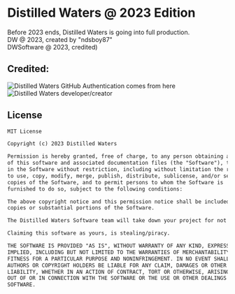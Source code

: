 # Distilled Waters @ 2023 Edition
Before 2023 ends, Distilled Waters is going into full production.<br>DW @ 2023, created by "ndsboy87"<br>DWSoftware @ 2023, credited)
## Credited:
![Distilled Waters GitHub Authentication comes from here](https://gist.github.com/asika32764/b204ff4799d577fd4eef)<br>![Distilled Waters developer/creator](https://github.com/ndsboy87)
## License
```txt
MIT License

Copyright (c) 2023 Distilled Waters

Permission is hereby granted, free of charge, to any person obtaining a copy
of this software and associated documentation files (the "Software"), to deal
in the Software without restriction, including without limitation the rights
to use, copy, modify, merge, publish, distribute, sublicense, and/or sell
copies of the Software, and to permit persons to whom the Software is
furnished to do so, subject to the following conditions:

The above copyright notice and this permission notice shall be included in all
copies or substantial portions of the Software.

The Distilled Waters Software team will take down your project for not having this license with our info on it.

Claiming this software as yours, is stealing/piracy.

THE SOFTWARE IS PROVIDED "AS IS", WITHOUT WARRANTY OF ANY KIND, EXPRESS OR
IMPLIED, INCLUDING BUT NOT LIMITED TO THE WARRANTIES OF MERCHANTABILITY,
FITNESS FOR A PARTICULAR PURPOSE AND NONINFRINGEMENT. IN NO EVENT SHALL THE
AUTHORS OR COPYRIGHT HOLDERS BE LIABLE FOR ANY CLAIM, DAMAGES OR OTHER
LIABILITY, WHETHER IN AN ACTION OF CONTRACT, TORT OR OTHERWISE, ARISING FROM,
OUT OF OR IN CONNECTION WITH THE SOFTWARE OR THE USE OR OTHER DEALINGS IN THE
SOFTWARE.
```
